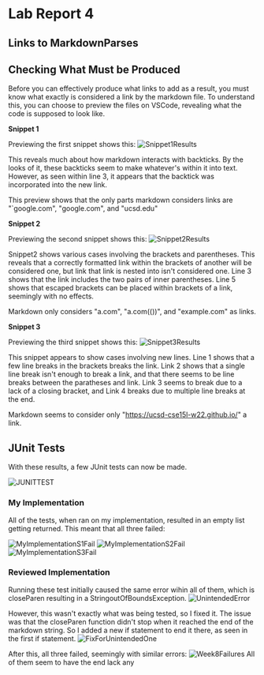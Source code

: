 # Lab Report 4

## Links to MarkdownParses

## Checking What Must be Produced

Before you can effectively produce what links to add as a result, you must know what exactly is considered a link by the markdown file.
To understand this, you can choose to preview the files on VSCode, revealing what the code is supposed to look like.

**Snippet 1**

Previewing the first snippet shows this:
![Snippet1Results](https://user-images.githubusercontent.com/70039286/155800346-0b5ec293-6a01-4a51-b16a-5fb4acd664a4.PNG)

This reveals much about how markdown interacts with backticks.
By the looks of it, these backticks seem to make whatever's within it into text.
However, as seen within line 3, it appears that the backtick was incorporated into the new link.

This preview shows that the only parts markdown considers links are "`google.com", "google.com", and "ucsd.edu"

**Snippet 2**

Previewing the second snippet shows this:
![Snippet2Results](https://user-images.githubusercontent.com/70039286/155801973-0321d205-d7af-4bef-8d85-d4974ed5a6a8.PNG)

Snippet2 shows various cases involving the brackets and parentheses. 
This reveals that a correctly formatted link within the brackets of another will be considered one,
but link that link is nested into isn't considered one.
Line 3 shows that the link includes the two pairs of inner parentheses.
Line 5 shows that escaped brackets can be placed within brackets of a link, seemingly with no effects.

Markdown only considers "a.com", "a.com(())", and "example.com" as links.

**Snippet 3**

Previewing the third snippet shows this:
![Snippet3Results](https://user-images.githubusercontent.com/70039286/155802780-dea8de32-a413-46da-9820-e54e1c337799.PNG)

This snippet appears to show cases involving new lines. Line 1 shows that a few line breaks in the brackets breaks the link.
Link 2 shows that a single line break isn't enough to break a link, and that there seems to be line breaks between the paratheses and link.
Link 3 seems to break due to a lack of a closing bracket, and Link 4 breaks due to multiple line breaks at the end.

Markdown seems to consider only "https://ucsd-cse15l-w22.github.io/" a link.

## JUnit Tests

With these results, a few JUnit tests can now be made.

![JUNITTEST](https://user-images.githubusercontent.com/70039286/155807107-f2ff94e2-a478-40e0-9b0c-a44ac4ba0f11.PNG)

### My Implementation

All of the tests, when ran on my implementation, resulted in an empty list getting returned. This meant that all three failed:

![MyImplementationS1Fail](https://user-images.githubusercontent.com/70039286/155814646-68c4bda9-d196-41ad-8530-7347c7cf464f.PNG)
![MyImplementationS2Fail](https://user-images.githubusercontent.com/70039286/155814657-2e1b1f7f-dc2d-43d2-bdf4-8eda2e9366bf.PNG)
![MyImplementationS3Fail](https://user-images.githubusercontent.com/70039286/155814659-7a693d16-49cf-4851-9ea4-256ed40d5455.PNG)



### Reviewed Implementation

Running these test initially caused the same error wihin all of them, which is closeParen resulting in a StringoutOfBoundsException.
![UnintendedError](https://user-images.githubusercontent.com/70039286/155809310-722deb44-927b-4ab9-b8c3-4b89f54c0d7b.PNG)

However, this wasn't exactly what was being tested, so I fixed it. The issue was that the closeParen function didn't stop when it reached the end of the markdown string. So I added a new if statement to end it there, as seen in the first if statement.
![FixForUnintendedOne](https://user-images.githubusercontent.com/70039286/155809326-e31cedb6-a9d4-4635-94f5-31bc86260c0f.PNG)

After this, all three failed, seemingly with similar errors:
![Week8Failures](https://user-images.githubusercontent.com/70039286/155813196-7b3b8c3a-7fee-489c-9f8b-3cd77e5540a0.PNG)
All of them seem to have the end lack any 
